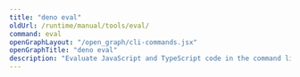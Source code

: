 ```yaml
---
title: "deno eval"
oldUrl: /runtime/manual/tools/eval/
command: eval
openGraphLayout: "/open_graph/cli-commands.jsx"
openGraphTitle: "deno eval"
description: "Evaluate JavaScript and TypeScript code in the command line"
---
```

